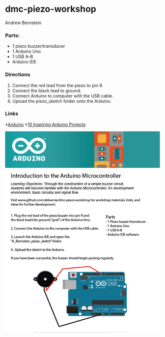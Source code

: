 # dmc-piezo-workshop



Andrew Bernstein

### Parts:

* 1 piezo buzzer/transducer
* 1 Arduino Uno 
* 1 USB A-B
* Arduino IDE

### Directions

1. Connect the red lead from the piezo to pin 9.
2. Connect the black lead to ground.
3. Connect Arduino to computer with the USB cable.
4. Upload the piezo_sketch folder onto the Arduino.

### Links

*[Arduino](https://www.arduino.cc/ "Arduino")
*[10 Inspiring Arduino Projects](https://www.youtube.com/watch?v=iVsQ1Al9tYk "Youtube")


![BigP](piezo_handout01.png)



